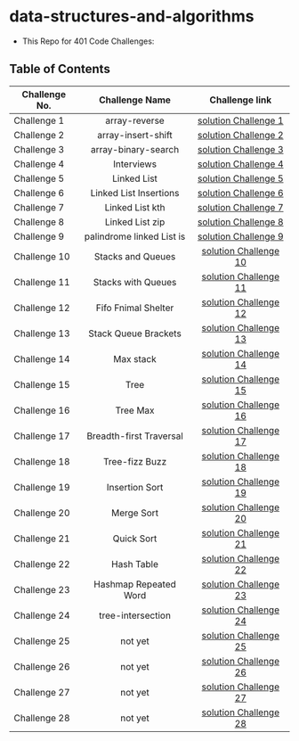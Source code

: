 # data-structures-and-algorithms

- This Repo for 401 Code Challenges:

## Table of Contents

| Challenge No. |      Challenge Name       |                                                     Challenge link                                                      |
| ------------- | :-----------------------: | :---------------------------------------------------------------------------------------------------------------------: |
| Challenge 1   |       array-reverse       |                                [solution Challenge 1](./python/array-reverse/README.md)                                 |
| Challenge 2   |    array-insert-shift     |                              [solution Challenge 2](./python/array-insert-shift/README.md)                              |
| Challenge 3   |    array-binary-search    |                             [solution Challenge 3](./python/array-binary-search/README.md)                              |
| Challenge 4   |        Interviews         |                                  [solution Challenge 4](./python/Interviews/README.md)                                  |
| Challenge 5   |        Linked List        |                                 [solution Challenge 5](./python/linkedLists/README.md)                                  |
| Challenge 6   |  Linked List Insertions   |                       [solution Challenge 6](./python/linked-list-insertions/readme/README06.md)                        |
| Challenge 7   |      Linked List kth      |                            [solution Challenge 7](./python/linked-list-insertions/README.md)                            |
| Challenge 8   |      Linked List zip      |                       [solution Challenge 8](./python/linked-list-insertions/readme/README08.md)                        |
| Challenge 9   | palindrome linked List is | [solution Challenge 9](https://docs.google.com/spreadsheets/d/1mpqvMM9De3cRQ5fky4Kez947aOmj00nXZeWUH8DOssU/edit#gid=0)  |
| Challenge 10  |     Stacks and Queues     |                               [solution Challenge 10](./python/stack-and-queue/README.md)                               |
| Challenge 11  |    Stacks with Queues     |                         [solution Challenge 11](.python/../python/stack-queue-pseudo/README.md)                         |
| Challenge 12  |    Fifo Fnimal Shelter    |                         [solution Challenge 12](./python/stack_queue_animal_shelter/README.md)                          |
| Challenge 13  |   Stack Queue Brackets    |                            [solution Challenge 13](./python/stack-queue-brackets/README.md)                             |
| Challenge 14  |         Max stack         | [solution Challenge 14](https://docs.google.com/spreadsheets/d/1YWpL-vJKbLspMcdP8CYY7wBYp5IqYmBaJVM0BHQh8bw/edit#gid=0) |
| Challenge 15  |           Tree            |                                  [solution Challenge 15](./python/tree-breadth-first)                                   |
| Challenge 16  |         Tree Max          |                                  [solution Challenge 16](./python/tree-breadth-first)                                   |
| Challenge 17  |  Breadth-first Traversal  |                          [solution Challenge 17](./python/tree-breadth-first-lab17/README.md)                           |
| Challenge 18  |      Tree-fizz Buzz       |                               [solution Challenge 18](./python/tree-fizz-buzz/README.md)                                |
| Challenge 19  |      Insertion Sort       |                               [solution Challenge 19](./python/insertion-sort/README.md)                                |
| Challenge 20  |        Merge Sort         |                                 [solution Challenge 20](./python/merge-sort/README.md)                                  |
| Challenge 21  |        Quick Sort         |                                 [solution Challenge 21](./python/quick-sort/README.md)                                  |
| Challenge 22  |        Hash Table         |                                 [solution Challenge 22](./python/hash_table/README.md)                                  |
| Challenge 23  |   Hashmap Repeated Word   |                            [solution Challenge 23](./python/hashmap-repeated-word/README.md)                            |
| Challenge 24  |     tree-intersection     |                              [solution Challenge 24](./python/tree-intersection/README.md)                              |
| Challenge 25  |          not yet          |                                            [solution Challenge 25](./python)                                            |
| Challenge 26  |          not yet          |                                            [solution Challenge 26](./python)                                            |
| Challenge 27  |          not yet          |                                            [solution Challenge 27](./python)                                            |
| Challenge 28  |          not yet          |                                            [solution Challenge 28](./python)                                            |

